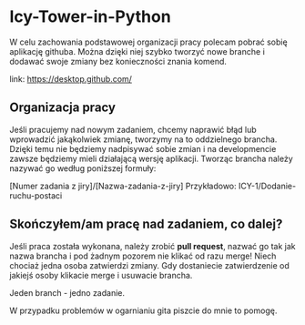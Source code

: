# Icy-Tower-in-Python

W celu zachowania podstawowej organizacji pracy polecam pobrać sobię aplikację githuba. Można dzięki niej szybko tworzyć nowe branche i dodawać swoje zmiany bez konieczności znania komend.

link: https://desktop.github.com/

## Organizacja pracy
Jeśli pracujemy nad nowym zadaniem, chcemy naprawić błąd lub wprowadzić jakąkolwiek zmianę, tworzymy na to oddzielnego brancha. Dzięki temu nie będziemy nadpisywać sobie zmian i na developmencie zawsze będziemy mieli działającą wersję aplikacji. Tworząc brancha należy nazywać go według poniższej formuły:

[Numer zadania z jiry]/[Nazwa-zadania-z-jiry]
Przykładowo:
ICY-1/Dodanie-ruchu-postaci

## Skończyłem/am pracę nad zadaniem, co dalej?

Jeśli praca została wykonana, należy zrobić **pull request**, nazwać go tak jak nazwa brancha i pod żadnym pozorem nie klikać od razu merge! Niech chociaż jedna osoba zatwierdzi zmiany. Gdy dostaniecie zatwierdzenie od jakiejś osoby klikacie merge i usuwacie brancha.

Jeden branch - jedno zadanie.

W przypadku problemów w ogarnianiu gita piszcie do mnie to pomogę.
